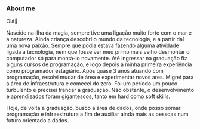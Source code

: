 ### About me
Olá👋

Nascido na ilha da magia, sempre tive uma ligação muito forte com o mar e a natureza. 
Ainda criança descobri o mundo da tecnologia, e a partir daí uma nova paixão.
Sempre que podia estava fazendo alguma atividade ligada a tecnologia, nem que fosse ver meu primo mais velho desmontar o computador só para montá-lo novamente.
Até ingressar na graduação fiz alguns cursos de programação, e logo depois a minha primeira experiência como programador estagiário.
Após quase 3 anos atuando com programação, resolvi mudar de área e experimentar novos ares.
Migrei para a área de infraestrutura e comecei do zero.
Foi um período um pouco turbulento e precisei trancar a graduação.
Não obstante, o desenvolvimento e aprendizados foram gigantescos, tanto em hard como soft skills.

Hoje, de volta a graduação, busco a área de dados, onde posso somar programação e infraestrutura a fim de auxiliar ainda mais as pessoas num futuro orientado a dados.
